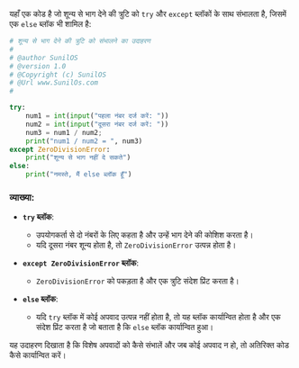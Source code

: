 यहाँ एक कोड है जो शून्य से भाग देने की त्रुटि को `try` और `except` ब्लॉकों के साथ संभालता है, जिसमें एक `else` ब्लॉक भी शामिल है:

```python
# शून्य से भाग देने की त्रुटि को संभालने का उदाहरण
# 
# @author SunilOS  
# @version 1.0
# @Copyright (c) SunilOS  
# @Url www.SunilOs.com
# 

try:  
    num1 = int(input("पहला नंबर दर्ज करें: "))  
    num2 = int(input("दूसरा नंबर दर्ज करें: "))  
    num3 = num1 / num2;  
    print("num1 / num2 = ", num3)  
except ZeroDivisionError:  
    print("शून्य से भाग नहीं दे सकते")  
else:  
    print("नमस्ते, मैं else ब्लॉक हूँ")
```

### व्याख्या:
- **`try` ब्लॉक**:
  - उपयोगकर्ता से दो नंबरों के लिए कहता है और उन्हें भाग देने की कोशिश करता है।
  - यदि दूसरा नंबर शून्य होता है, तो `ZeroDivisionError` उत्पन्न होता है।

- **`except ZeroDivisionError` ब्लॉक**:
  - `ZeroDivisionError` को पकड़ता है और एक त्रुटि संदेश प्रिंट करता है।

- **`else` ब्लॉक**:
  - यदि `try` ब्लॉक में कोई अपवाद उत्पन्न नहीं होता है, तो यह ब्लॉक कार्यान्वित होता है और एक संदेश प्रिंट करता है जो बताता है कि `else` ब्लॉक कार्यान्वित हुआ।

यह उदाहरण दिखाता है कि विशेष अपवादों को कैसे संभालें और जब कोई अपवाद न हो, तो अतिरिक्त कोड कैसे कार्यान्वित करें।
